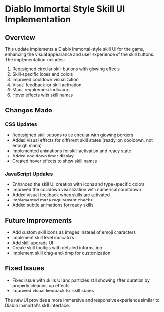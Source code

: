 # Diablo Immortal Style Skill UI Implementation

## Overview
This update implements a Diablo Immortal-style skill UI for the game, enhancing the visual appearance and user experience of the skill buttons. The implementation includes:

1. Redesigned circular skill buttons with glowing effects
2. Skill-specific icons and colors
3. Improved cooldown visualization
4. Visual feedback for skill activation
5. Mana requirement indicators
6. Hover effects with skill names

## Changes Made

### CSS Updates
- Redesigned skill buttons to be circular with glowing borders
- Added visual effects for different skill states (ready, on cooldown, not enough mana)
- Implemented animations for skill activation and ready state
- Added cooldown timer display
- Created hover effects to show skill names

### JavaScript Updates
- Enhanced the skill UI creation with icons and type-specific colors
- Improved the cooldown visualization with numerical countdown
- Added visual feedback when skills are activated
- Implemented mana requirement checks
- Added subtle animations for ready skills

## Future Improvements
- Add custom skill icons as images instead of emoji characters
- Implement skill level indicators
- Add skill upgrade UI
- Create skill tooltips with detailed information
- Implement skill drag-and-drop for customization

## Fixed Issues
- Fixed issue with skills UI and particles still showing after duration by properly cleaning up effects
- Improved visual feedback for skill states

The new UI provides a more immersive and responsive experience similar to Diablo Immortal's skill interface.